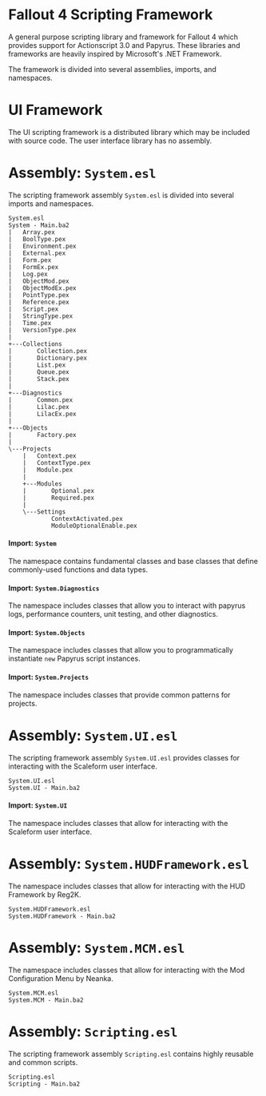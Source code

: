# Fallout 4 Scripting Framework
A general purpose scripting library and framework for Fallout 4 which provides support for Actionscript 3.0 and Papyrus.
These libraries and frameworks are heavily inspired by Microsoft's .NET Framework.

The framework is divided into several assemblies, imports, and namespaces.

# UI Framework
The UI scripting framework is a distributed library which may be included with source code. The user interface library has no assembly.

# Assembly: `System.esl`
The scripting framework assembly `System.esl` is divided into several imports and namespaces.
```
System.esl
System - Main.ba2
|   Array.pex
|   BoolType.pex
|   Environment.pex
|   External.pex
|   Form.pex
|   FormEx.pex
|   Log.pex
|   ObjectMod.pex
|   ObjectModEx.pex
|   PointType.pex
|   Reference.pex
|   Script.pex
|   StringType.pex
|   Time.pex
|   VersionType.pex
|
+---Collections
|       Collection.pex
|       Dictionary.pex
|       List.pex
|       Queue.pex
|       Stack.pex
|
+---Diagnostics
|       Common.pex
|       Lilac.pex
|       LilacEx.pex
|
+---Objects
|       Factory.pex
|
\---Projects
    |   Context.pex
    |   ContextType.pex
    |   Module.pex
    |
    +---Modules
    |       Optional.pex
    |       Required.pex
    |
    \---Settings
            ContextActivated.pex
            ModuleOptionalEnable.pex
```

#### Import: `System`
The namespace contains fundamental classes and base classes that define commonly-used functions and data types.

#### Import: `System.Diagnostics`
The namespace includes classes that allow you to interact with papyrus logs, performance counters, unit testing, and other diagnostics.

#### Import: `System.Objects`
The namespace includes classes that allow you to programmatically instantiate `new` Papyrus script instances.

#### Import: `System.Projects`
The namespace includes classes that provide common patterns for projects.



# Assembly: `System.UI.esl`
The scripting framework assembly `System.UI.esl` provides classes for interacting with the Scaleform user interface.
```
System.UI.esl
System.UI - Main.ba2
```

#### Import: `System.UI`
The namespace includes classes that allow for interacting with the Scaleform user interface.



# Assembly: `System.HUDFramework.esl`
The namespace includes classes that allow for interacting with the HUD Framework by Reg2K.
```
System.HUDFramework.esl
System.HUDFramework - Main.ba2
```


# Assembly: `System.MCM.esl`
The namespace includes classes that allow for interacting with the Mod Configuration Menu by Neanka.
```
System.MCM.esl
System.MCM - Main.ba2
```


# Assembly: `Scripting.esl`
The scripting framework assembly `Scripting.esl` contains highly reusable and common scripts.
```
Scripting.esl
Scripting - Main.ba2
```
